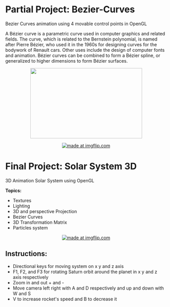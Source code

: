 # Partial Project: Bezier-Curves
Bezier Curves animation using 4 movable control points in OpenGL 

A Bézier curve is a parametric curve used in computer graphics and related fields. The curve, which is related to the Bernstein polynomial, is named after Pierre Bézier, who used it in the 1960s for designing curves for the bodywork of Renault cars. Other uses include the design of computer fonts and animation. Bézier curves can be combined to form a Bézier spline, or generalized to higher dimensions to form Bézier surfaces. 

<p align="center">
   <img width="349" height="219" src="https://github.com/lafifii/Computer_Graphics_Projects/blob/master/2D%20Bezier%20Curves/BezierFormula.png">
</p>

<p align="center">
  <a href="https://imgflip.com/gif/33pvma"><img src="https://i.imgflip.com/33pvma.gif" title="made at imgflip.com"/></a>
</p>

# Final Project: Solar System 3D
3D Animation Solar System using OpenGL 

**Topics:**
* Textures
* Lighting
* 3D and perspective Projection
* Bezier Curves 
* 3D Transformation Matrix 
* Particles system

<p align="center">
 <a href="https://imgflip.com/gif/34be63"><img src="https://i.imgflip.com/34be63.gif" title="made at imgflip.com"/></a>
</p>  


## Instructions:
* Directional keys for moving system on x y and z axis
* F1, F2, and F3 for rotating Saturn orbit around the planet in x y and z axis respectively
* Zoom in and out + and -
* Move camera left right with A and D respectively and up and down with W and S 
* V to increase rocket's speed and B to decrease it

